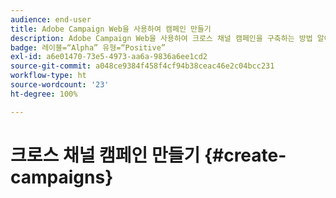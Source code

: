```yaml
---
audience: end-user
title: Adobe Campaign Web을 사용하여 캠페인 만들기
description: Adobe Campaign Web을 사용하여 크로스 채널 캠페인을 구축하는 방법 알아보기
badge: 레이블=“Alpha” 유형=“Positive”
exl-id: a6e01470-73e5-4973-aa6a-9836a6ee1cd2
source-git-commit: a048ce9384f458f4cf94b38ceac46e2c04bcc231
workflow-type: ht
source-wordcount: '23'
ht-degree: 100%

---
```


# 크로스 채널 캠페인 만들기 {#create-campaigns}

